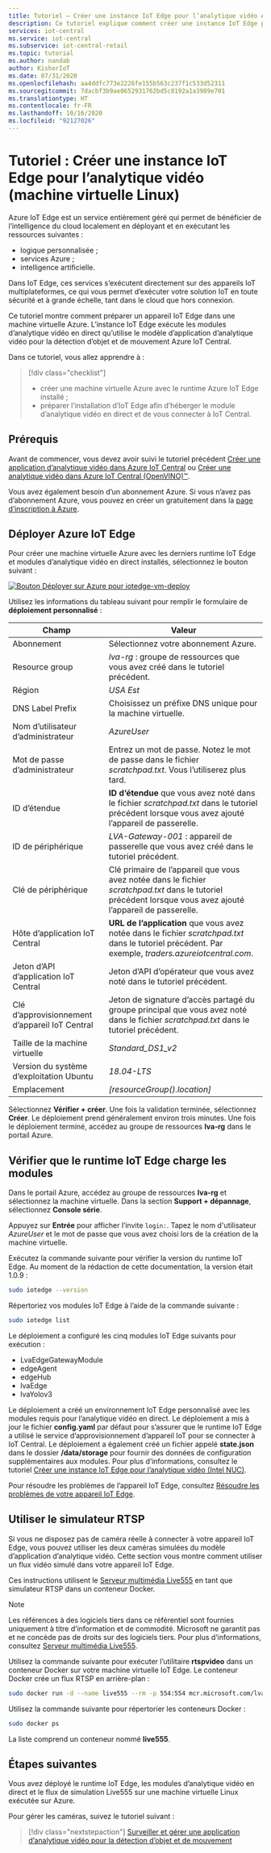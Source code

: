```yaml
---
title: Tutoriel – Créer une instance IoT Edge pour l’analytique vidéo Azure IoT Central (machine virtuelle Linux)
description: Ce tutoriel explique comment créer une instance IoT Edge pour l’analytique vidéo sur une machine virtuelle Linux afin de l’utiliser avec le modèle d’application d’analytique vidéo pour la détection d’objet et de mouvement.
services: iot-central
ms.service: iot-central
ms.subservice: iot-central-retail
ms.topic: tutorial
ms.author: nandab
author: KishorIoT
ms.date: 07/31/2020
ms.openlocfilehash: aa4ddfc773e2226fe155b563c237f1c533d52311
ms.sourcegitcommit: 7dacbf3b9ae0652931762bd5c8192a1a3989e701
ms.translationtype: HT
ms.contentlocale: fr-FR
ms.lasthandoff: 10/16/2020
ms.locfileid: "92127026"
---
```

# <a name="tutorial-create-an-iot-edge-instance-for-video-analytics-linux-vm"></a>Tutoriel : Créer une instance IoT Edge pour l’analytique vidéo (machine virtuelle Linux)

Azure IoT Edge est un service entièrement géré qui permet de bénéficier de l’intelligence du cloud localement en déployant et en exécutant les ressources suivantes :

* logique personnalisée ;
* services Azure ;
* intelligence artificielle.

Dans IoT Edge, ces services s’exécutent directement sur des appareils IoT multiplateformes, ce qui vous permet d’exécuter votre solution IoT en toute sécurité et à grande échelle, tant dans le cloud que hors connexion.

Ce tutoriel montre comment préparer un appareil IoT Edge dans une machine virtuelle Azure. L’instance IoT Edge exécute les modules d’analytique vidéo en direct qu’utilise le modèle d’application d’analytique vidéo pour la détection d’objet et de mouvement Azure IoT Central.

Dans ce tutoriel, vous allez apprendre à :
> [!div class="checklist"]
> * créer une machine virtuelle Azure avec le runtime Azure IoT Edge installé ;
> * préparer l’installation d’IoT Edge afin d’héberger le module d’analytique vidéo en direct et de vous connecter à IoT Central.

## <a name="prerequisites"></a>Prérequis

Avant de commencer, vous devez avoir suivi le tutoriel précédent [Créer une application d’analytique vidéo dans Azure IoT Central](./tutorial-video-analytics-create-app-yolo-v3.md) ou [Créer une analytique vidéo dans Azure IoT Central (OpenVINO)&trade;](tutorial-video-analytics-create-app-openvino.md).

Vous avez également besoin d’un abonnement Azure. Si vous n’avez pas d’abonnement Azure, vous pouvez en créer un gratuitement dans la [page d’inscription à Azure](https://aka.ms/createazuresubscription).

## <a name="deploy-azure-iot-edge"></a>Déployer Azure IoT Edge

Pour créer une machine virtuelle Azure avec les derniers runtime IoT Edge et modules d’analytique vidéo en direct installés, sélectionnez le bouton suivant :

[![Bouton Déployer sur Azure pour iotedge-vm-deploy](https://aka.ms/deploytoazurebutton)](https://portal.azure.com/#create/Microsoft.Template/uri/https%3A%2F%2Fraw.githubusercontent.com%2FAzure%2Flive-video-analytics%2Fmaster%2Fref-apps%2Flva-edge-iot-central-gateway%2Fvm_deploy%2FedgeModuleVMDeploy.json)

Utilisez les informations du tableau suivant pour remplir le formulaire de **déploiement personnalisé** :

| Champ | Valeur |
| ----- | ----- |
| Abonnement | Sélectionnez votre abonnement Azure. |
| Resource group | *lva-rg* : groupe de ressources que vous avez créé dans le tutoriel précédent. |
| Région       | *USA Est* |
| DNS Label Prefix | Choisissez un préfixe DNS unique pour la machine virtuelle. |
| Nom d’utilisateur d’administrateur | *AzureUser* |
| Mot de passe d’administrateur | Entrez un mot de passe. Notez le mot de passe dans le fichier *scratchpad.txt*. Vous l’utiliserez plus tard. |
| ID d’étendue | **ID d’étendue** que vous avez noté dans le fichier *scratchpad.txt* dans le tutoriel précédent lorsque vous avez ajouté l’appareil de passerelle. |
| ID de périphérique | *LVA-Gateway-001* : appareil de passerelle que vous avez créé dans le tutoriel précédent. |
| Clé de périphérique | Clé primaire de l’appareil que vous avez notée dans le fichier *scratchpad.txt* dans le tutoriel précédent lorsque vous avez ajouté l’appareil de passerelle. |
| Hôte d’application IoT Central | **URL de l’application** que vous avez notée dans le fichier *scratchpad.txt* dans le tutoriel précédent. Par exemple, *traders.azureiotcentral.com*. |
| Jeton d’API d’application IoT Central | Jeton d’API d’opérateur que vous avez noté dans le tutoriel précédent. |
| Clé d’approvisionnement d’appareil IoT Central | Jeton de signature d’accès partagé du groupe principal que vous avez noté dans le fichier *scratchpad.txt* dans le tutoriel précédent. |
| Taille de la machine virtuelle | *Standard_DS1_v2* |
| Version du système d’exploitation Ubuntu | *18.04-LTS* |
| Emplacement | *[resourceGroup().location]* |

Sélectionnez **Vérifier + créer**. Une fois la validation terminée, sélectionnez **Créer**. Le déploiement prend généralement environ trois minutes. Une fois le déploiement terminé, accédez au groupe de ressources **lva-rg** dans le portail Azure.

## <a name="ensure-the-iot-edge-runtime-loads-the-modules"></a>Vérifier que le runtime IoT Edge charge les modules

Dans le portail Azure, accédez au groupe de ressources **lva-rg** et sélectionnez la machine virtuelle. Dans la section **Support + dépannage**, sélectionnez **Console série**.

Appuyez sur **Entrée** pour afficher l’invite `login:`. Tapez le nom d'utilisateur *AzureUser* et le mot de passe que vous avez choisi lors de la création de la machine virtuelle.

Exécutez la commande suivante pour vérifier la version du runtime IoT Edge. Au moment de la rédaction de cette documentation, la version était 1.0.9 :

```bash
sudo iotedge --version
```

Répertoriez vos modules IoT Edge à l’aide de la commande suivante :

```bash
sudo iotedge list
```

Le déploiement a configuré les cinq modules IoT Edge suivants pour exécution :

* LvaEdgeGatewayModule
* edgeAgent
* edgeHub
* lvaEdge
* lvaYolov3

Le déploiement a créé un environnement IoT Edge personnalisé avec les modules requis pour l’analytique vidéo en direct. Le déploiement a mis à jour le fichier **config.yaml** par défaut pour s’assurer que le runtime IoT Edge a utilisé le service d’approvisionnement d’appareil IoT pour se connecter à IoT Central. Le déploiement a également créé un fichier appelé **state.json** dans le dossier **/data/storage** pour fournir des données de configuration supplémentaires aux modules. Pour plus d’informations, consultez le tutoriel [Créer une instance IoT Edge pour l’analytique vidéo (Intel NUC)](./tutorial-video-analytics-iot-edge-nuc.md).

Pour résoudre les problèmes de l’appareil IoT Edge, consultez [Résoudre les problèmes de votre appareil IoT Edge](../../iot-edge/troubleshoot.md).

## <a name="use-the-rtsp-simulator"></a>Utiliser le simulateur RTSP

Si vous ne disposez pas de caméra réelle à connecter à votre appareil IoT Edge, vous pouvez utiliser les deux caméras simulées du modèle d’application d’analytique vidéo. Cette section vous montre comment utiliser un flux vidéo simulé dans votre appareil IoT Edge.

Ces instructions utilisent le [Serveur multimédia Live555](http://www.live555.com/mediaServer/) en tant que simulateur RTSP dans un conteneur Docker.

> [!NOTE]
> Les références à des logiciels tiers dans ce référentiel sont fournies uniquement à titre d’information et de commodité. Microsoft ne garantit pas et ne concède pas de droits sur des logiciels tiers. Pour plus d’informations, consultez [Serveur multimédia Live555](http://www.live555.com/mediaServer/).

Utilisez la commande suivante pour exécuter l’utilitaire **rtspvideo** dans un conteneur Docker sur votre machine virtuelle IoT Edge. Le conteneur Docker crée un flux RTSP en arrière-plan :

```bash
sudo docker run -d --name live555 --rm -p 554:554 mcr.microsoft.com/lva-utilities/rtspsim-live555:1.2
```

Utilisez la commande suivante pour répertorier les conteneurs Docker :

```bash
sudo docker ps
```

La liste comprend un conteneur nommé **live555**.

## <a name="next-steps"></a>Étapes suivantes

Vous avez déployé le runtime IoT Edge, les modules d’analytique vidéo en direct et le flux de simulation Live555 sur une machine virtuelle Linux exécutée sur Azure.

Pour gérer les caméras, suivez le tutoriel suivant :

> [!div class="nextstepaction"]
> [Surveiller et gérer une application d’analytique vidéo pour la détection d’objet et de mouvement](./tutorial-video-analytics-manage.md)
